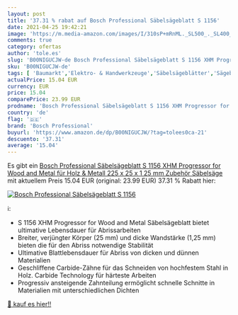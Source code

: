 ```yaml
---
layout: post
title: '37.31 % rabat auf Bosch Professional Säbelsägeblatt S 1156'
date: 2021-04-25 19:42:21
image: 'https://m.media-amazon.com/images/I/310sP+mRnML._SL500_._SL400_.jpg'
comments: true
category: ofertas
author: 'tole.es'
slug: 'B00NIGUCJW-de Bosch Professional Säbelsägeblatt S 1156 XHM Progressor...'
sku: 'B00NIGUCJW-de'
tags: [ 'Baumarkt','Elektro- & Handwerkzeuge','Säbelsägeblätter','Sägeblätter','Zubehör für Elektrowerkzeuge','bosch professional', ]
actualPrice: 15.04 EUR
currency: EUR
price: 15.04
comparePrice: 23.99 EUR
prodname: 'Bosch Professional Säbelsägeblatt S 1156 XHM Progressor for Wood and Metal  für Holz & Metall  225 x 25 x 1 25 mm  Zubehör Säbelsäge '
country: 'de'
flag: '🇩🇪'
brand: 'Bosch Professional'
buyurl: 'https://www.amazon.de/dp/B00NIGUCJW/?tag=tolees0ca-21'
descuento: '37.31'
average: '15.04'
---
```


Es gibt ein [Bosch Professional Säbelsägeblatt S 1156 XHM Progressor for Wood and Metal  für Holz & Metall  225 x 25 x 1 25 mm  Zubehör Säbelsäge ](https://www.amazon.de/dp/B00NIGUCJW/?tag=tolees0ca-21) mit aktuellem Preis 15.04 EUR (original: 23.99 EUR) 37.31 % Rabatt hier:

[![Bosch Professional Säbelsägeblatt S 1156](https://m.media-amazon.com/images/I/310sP+mRnML._SL500_._SL400_.jpg)](https://www.amazon.de/dp/B00NIGUCJW/?tag=tolees0ca-21)

ℹ️:

- S 1156 XHM Progressor for Wood and Metal Säbelsägeblatt bietet ultimative Lebensdauer für Abrissarbeiten
- Breiter, verjüngter Körper (25 mm) und dicke Wandstärke (1,25 mm) bieten die für den Abriss notwendige Stabilität
- Ultimative Blattlebensdauer für Abriss von dicken und dünnen Materialien
- Geschliffene Carbide-Zähne für das Schneiden von hochfestem Stahl in Holz. Carbide Technology für härteste Arbeiten
- Progressiv ansteigende Zahnteilung ermöglicht schnelle Schnitte in Materialien mit unterschiedlichen Dichten

[🛒 kauf es hier!!](https://www.amazon.de/dp/B00NIGUCJW/?tag=tolees0ca-21)
